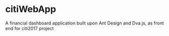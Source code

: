 # citiWebApp
A financial dashboard application built upon Ant Design and Dva.js, as front end for citi2017 project

